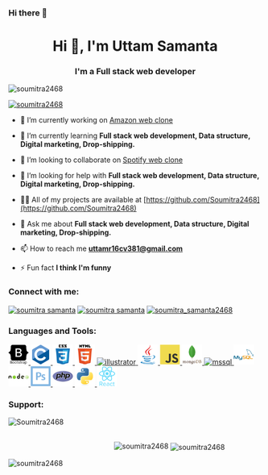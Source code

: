 ### Hi there 👋
<h1 align="center">Hi 👋, I'm Uttam Samanta</h1>
<h3 align="center">I'm a Full stack web developer</h3>

<p align="left"> <img src="https://komarev.com/ghpvc/?username=soumitra2468&label=Profile%20views&color=0e75b6&style=flat" alt="soumitra2468" /> </p>

<p align="left"> <a href="https://github.com/ryo-ma/github-profile-trophy"><img src="https://github-profile-trophy.vercel.app/?username=soumitra2468" alt="soumitra2468" /></a> </p>

- 🔭 I’m currently working on [Amazon web clone](https://soumitra2468.github.io/amazon-web-page-clone/)

- 🌱 I’m currently learning **Full stack web development, Data structure, Digital marketing, Drop-shipping.**

- 👯 I’m looking to collaborate on [Spotify web clone](https://soumitra2468.github.io/Spotify-web-page-clone/)

- 🤝 I’m looking for help with **Full stack web development, Data structure, Digital marketing, Drop-shipping.**

- 👨‍💻 All of my projects are available at [https://github.com/Soumitra2468](https://github.com/Soumitra2468)

- 💬 Ask me about **Full stack web development, Data structure, Digital marketing, Drop-shipping.**

- 📫 How to reach me **uttamr16cv381@gmail.com**

- ⚡ Fun fact **I think I'm funny**

<h3 align="left">Connect with me:</h3>
<p align="left">
<a href="https://www.linkedin.com/in/soumitra-samanta-07a437254" target="blank"><img align="center" src="https://raw.githubusercontent.com/rahuldkjain/github-profile-readme-generator/master/src/images/icons/Social/linked-in-alt.svg" alt="soumitra samanta" height="30" width="40" /></a>
<a href="https://www.facebook.com/profile.php?id=100086766076598" target="blank"><img align="center" src="https://raw.githubusercontent.com/rahuldkjain/github-profile-readme-generator/master/src/images/icons/Social/facebook.svg" alt="soumitra samanta" height="30" width="40" /></a>
<a href="https://www.instagram.com/soumitra_samanta2468/?hl=en" target="blank"><img align="center" src="https://raw.githubusercontent.com/rahuldkjain/github-profile-readme-generator/master/src/images/icons/Social/instagram.svg" alt="soumitra_samanta2468" height="30" width="40" /></a>
</p>

<h3 align="left">Languages and Tools:</h3>
<p align="left"> <a href="https://getbootstrap.com" target="_blank" rel="noreferrer"> <img src="https://raw.githubusercontent.com/devicons/devicon/master/icons/bootstrap/bootstrap-plain-wordmark.svg" alt="bootstrap" width="40" height="40"/> </a> <a href="https://www.cprogramming.com/" target="_blank" rel="noreferrer"> <img src="https://raw.githubusercontent.com/devicons/devicon/master/icons/c/c-original.svg" alt="c" width="40" height="40"/> </a> <a href="https://www.w3schools.com/css/" target="_blank" rel="noreferrer"> <img src="https://raw.githubusercontent.com/devicons/devicon/master/icons/css3/css3-original-wordmark.svg" alt="css3" width="40" height="40"/> </a> <a href="https://www.w3.org/html/" target="_blank" rel="noreferrer"> <img src="https://raw.githubusercontent.com/devicons/devicon/master/icons/html5/html5-original-wordmark.svg" alt="html5" width="40" height="40"/> </a> <a href="https://www.adobe.com/in/products/illustrator.html" target="_blank" rel="noreferrer"> <img src="https://www.vectorlogo.zone/logos/adobe_illustrator/adobe_illustrator-icon.svg" alt="illustrator" width="40" height="40"/> </a> <a href="https://www.java.com" target="_blank" rel="noreferrer"> <img src="https://raw.githubusercontent.com/devicons/devicon/master/icons/java/java-original.svg" alt="java" width="40" height="40"/> </a> <a href="https://developer.mozilla.org/en-US/docs/Web/JavaScript" target="_blank" rel="noreferrer"> <img src="https://raw.githubusercontent.com/devicons/devicon/master/icons/javascript/javascript-original.svg" alt="javascript" width="40" height="40"/> </a> <a href="https://www.mongodb.com/" target="_blank" rel="noreferrer"> <img src="https://raw.githubusercontent.com/devicons/devicon/master/icons/mongodb/mongodb-original-wordmark.svg" alt="mongodb" width="40" height="40"/> </a> <a href="https://www.microsoft.com/en-us/sql-server" target="_blank" rel="noreferrer"> <img src="https://www.svgrepo.com/show/303229/microsoft-sql-server-logo.svg" alt="mssql" width="40" height="40"/> </a> <a href="https://www.mysql.com/" target="_blank" rel="noreferrer"> <img src="https://raw.githubusercontent.com/devicons/devicon/master/icons/mysql/mysql-original-wordmark.svg" alt="mysql" width="40" height="40"/> </a> <a href="https://nodejs.org" target="_blank" rel="noreferrer"> <img src="https://raw.githubusercontent.com/devicons/devicon/master/icons/nodejs/nodejs-original-wordmark.svg" alt="nodejs" width="40" height="40"/> </a> <a href="https://www.photoshop.com/en" target="_blank" rel="noreferrer"> <img src="https://raw.githubusercontent.com/devicons/devicon/master/icons/photoshop/photoshop-line.svg" alt="photoshop" width="40" height="40"/> </a> <a href="https://www.php.net" target="_blank" rel="noreferrer"> <img src="https://raw.githubusercontent.com/devicons/devicon/master/icons/php/php-original.svg" alt="php" width="40" height="40"/> </a> <a href="https://www.python.org" target="_blank" rel="noreferrer"> <img src="https://raw.githubusercontent.com/devicons/devicon/master/icons/python/python-original.svg" alt="python" width="40" height="40"/> </a> <a href="https://reactjs.org/" target="_blank" rel="noreferrer"> <img src="https://raw.githubusercontent.com/devicons/devicon/master/icons/react/react-original-wordmark.svg" alt="react" width="40" height="40"/> </a> </p>

<h3 align="left">Support:</h3>
<p><a href="https://www.buymeacoffee.com/Soumitra2468"> <img align="left" src="https://cdn.buymeacoffee.com/buttons/v2/default-yellow.png" height="50" width="210" alt="Soumitra2468" /></a></p><br><br>

<p><img align="left" src="https://github-readme-stats.vercel.app/api/top-langs?username=soumitra2468&show_icons=true&locale=en&layout=compact" alt="soumitra2468" /></p>

<p>&nbsp;<img align="center" src="https://github-readme-stats.vercel.app/api?username=soumitra2468&show_icons=true&locale=en" alt="soumitra2468" /></p>

<p><img align="center" src="https://github-readme-streak-stats.herokuapp.com/?user=soumitra2468&" alt="soumitra2468" /></p>
